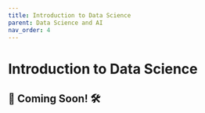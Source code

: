 ```yaml
---
title: Introduction to Data Science
parent: Data Science and AI 
nav_order: 4
---
```


# Introduction to Data Science

🚧 Coming Soon! 🛠️
---

